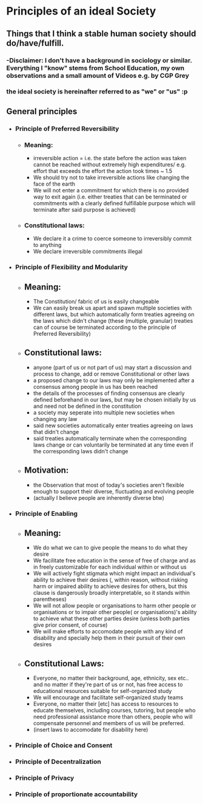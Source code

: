 # Principles of an ideal Society

## Things that I think a stable human society should do/have/fulfill.
### -Disclaimer: I don't have a background in sociology or similar. Everything I "know" stems from School Education, my own observations and a small amount of Videos e.g. by CGP Grey

### the ideal society is hereinafter referred to as "we" or "us" :p

## General principles

- ### Principle of Preferred Reversibility

  - ### Meaning:
    - irreversible action = i.e. the state before the action was taken cannot be reached without extremely high expenditures/ e.g. effort that exceeds the effort the action took times ~ 1.5
    - We should try not to take irreversible actions like changing the face of the earth
    - We will not enter a commitment for which there is no provided way to exit again (i.e. either treaties that can be terminated or commitments with a clearly defined fulfillable purpose which will terminate after said purpose is achieved)

  - ### Constitutional laws:
    - We declare it a crime to coerce someone to irreversibly commit to anything
    - We declare irreversible commitments illegal


- ### Principle of Flexibility and Modularity

  - ## Meaning:
    - The Constitution/ fabric of us is easily changeable
    - We can easily break us apart and spawn multiple societies with different laws, but which automatically form treaties agreeing on the laws which didn't  change (these (multiple, granular) treaties can of course be terminated according to the principle of Preferred Reversibility)

  - ## Constitutional laws:
    - anyone (part of us  or not part of us) may start a discussion and process to change, add or remove Constitutional or other laws
    - a proposed change to our laws may only be implemented after a consensus among people in us has been reached
    - the details of the processes of finding consensus are clearly defined beforehand in our laws, but may be chosen initially by us and need not be defined in the constitution
    - a society may seperate into multiple new societies when changing any law
    - said new societies automatically enter treaties agreeing on laws that didn't change
    - said treaties automatically terminate when the corresponding laws change or can voluntarily be terminated at any time even if the corresponding laws didn't change

  - ## Motivation:
    - the Observation that most of today's societies aren't flexible enough to support their diverse, fluctuating and evolving people
    - (actually I believe people are inherently diverse btw)

- ### Principle of Enabling

  - ## Meaning:
    - We do what we can to give people the means to do what they desire
    - We facilitate free education in the sense of free of charge and as in freely customizable for each individual within or without us
    - We will actively fight stigmata which might impact an individual's ability to achieve their desires (, within reason, without risking harm or impaired ability to achieve desires for others, but this clause is dangerously broadly interpretable, so it stands within parentheses)
    - We will not allow people or organisations to harm other people or organisations or to impair other people( or organisations)'s ability to achieve what these other parties desire (unless both parties give prior consent, of course)
    - We will make efforts to accomodate people with any kind of disability and specially help them in their pursuit of their own desires

  - ## Constitutional Laws:
    - Everyone, no matter their background, age, ethnicity, sex etc.. and no matter if they're part of us or not, has free access to educational resources suitable for self-organized study
    - We will encourage and facilitate self-organized study teams
    - Everyone, no matter their [etc] has access to resources to educate themselves, including courses, tutoring, but people who need professional assistance more than others, people who will compensate personnel and members of us will be preferred.
    - (insert laws to accomodate for disability here)

- ### Principle of Choice and Consent
- ### Principle of Decentralization
- ### Principle of Privacy
- ### Principle of proportionate accountability
